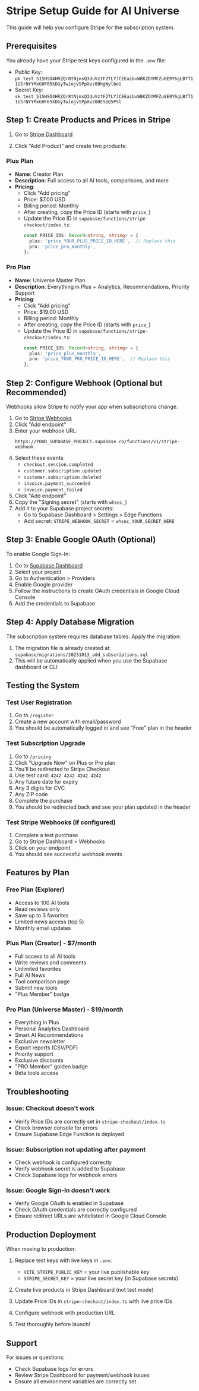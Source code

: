 # Stripe Setup Guide for AI Universe

This guide will help you configure Stripe for the subscription system.

## Prerequisites

You already have your Stripe test keys configured in the `.env` file:
- Public Key: `pk_test_51SHSO4HRZQr8tNjmsQ3duVztF2TLYJCEEaibvWBKZDYMFZu8E9Y6gLBfT11USrNYYMxGHF65kDGyTwiojvSPpXvz00hgWylboU`
- Secret Key: `sk_test_51SHSO4HRZQr8tNjmsQ3duVztF2TLYJCEEaibvWBKZDYMFZu8E9Y6gLBfT11USrNYYMxGHF65kDGyTwiojvSPpXvz00EYpQ5PSl`

## Step 1: Create Products and Prices in Stripe

1. Go to [Stripe Dashboard](https://dashboard.stripe.com/test/products)

2. Click "Add Product" and create two products:

### Plus Plan
- **Name**: Creator Plan
- **Description**: Full access to all AI tools, comparisons, and more
- **Pricing**:
  - Click "Add pricing"
  - Price: $7.00 USD
  - Billing period: Monthly
  - After creating, copy the Price ID (starts with `price_`)
  - Update the Price ID in `supabase/functions/stripe-checkout/index.ts`:
    ```typescript
    const PRICE_IDS: Record<string, string> = {
      plus: 'price_YOUR_PLUS_PRICE_ID_HERE',  // Replace this
      pro: 'price_pro_monthly',
    };
    ```

### Pro Plan
- **Name**: Universe Master Plan
- **Description**: Everything in Plus + Analytics, Recommendations, Priority Support
- **Pricing**:
  - Click "Add pricing"
  - Price: $19.00 USD
  - Billing period: Monthly
  - After creating, copy the Price ID (starts with `price_`)
  - Update the Price ID in `supabase/functions/stripe-checkout/index.ts`:
    ```typescript
    const PRICE_IDS: Record<string, string> = {
      plus: 'price_plus_monthly',
      pro: 'price_YOUR_PRO_PRICE_ID_HERE',  // Replace this
    };
    ```

## Step 2: Configure Webhook (Optional but Recommended)

Webhooks allow Stripe to notify your app when subscriptions change.

1. Go to [Stripe Webhooks](https://dashboard.stripe.com/test/webhooks)
2. Click "Add endpoint"
3. Enter your webhook URL:
   ```
   https://YOUR_SUPABASE_PROJECT.supabase.co/functions/v1/stripe-webhook
   ```
4. Select these events:
   - `checkout.session.completed`
   - `customer.subscription.updated`
   - `customer.subscription.deleted`
   - `invoice.payment_succeeded`
   - `invoice.payment_failed`
5. Click "Add endpoint"
6. Copy the "Signing secret" (starts with `whsec_`)
7. Add it to your Supabase project secrets:
   - Go to Supabase Dashboard > Settings > Edge Functions
   - Add secret: `STRIPE_WEBHOOK_SECRET` = `whsec_YOUR_SECRET_HERE`

## Step 3: Enable Google OAuth (Optional)

To enable Google Sign-In:

1. Go to [Supabase Dashboard](https://supabase.com/dashboard)
2. Select your project
3. Go to Authentication > Providers
4. Enable Google provider
5. Follow the instructions to create OAuth credentials in Google Cloud Console
6. Add the credentials to Supabase

## Step 4: Apply Database Migration

The subscription system requires database tables. Apply the migration:

1. The migration file is already created at: `supabase/migrations/20251013_add_subscriptions.sql`
2. This will be automatically applied when you use the Supabase dashboard or CLI

## Testing the System

### Test User Registration
1. Go to `/register`
2. Create a new account with email/password
3. You should be automatically logged in and see "Free" plan in the header

### Test Subscription Upgrade
1. Go to `/pricing`
2. Click "Upgrade Now" on Plus or Pro plan
3. You'll be redirected to Stripe Checkout
4. Use test card: `4242 4242 4242 4242`
5. Any future date for expiry
6. Any 3 digits for CVC
7. Any ZIP code
8. Complete the purchase
9. You should be redirected back and see your plan updated in the header

### Test Stripe Webhooks (if configured)
1. Complete a test purchase
2. Go to Stripe Dashboard > Webhooks
3. Click on your endpoint
4. You should see successful webhook events

## Features by Plan

### Free Plan (Explorer)
- Access to 100 AI tools
- Read reviews only
- Save up to 3 favorites
- Limited news access (top 5)
- Monthly email updates

### Plus Plan (Creator) - $7/month
- Full access to all AI tools
- Write reviews and comments
- Unlimited favorites
- Full AI News
- Tool comparison page
- Submit new tools
- "Plus Member" badge

### Pro Plan (Universe Master) - $19/month
- Everything in Plus
- Personal Analytics Dashboard
- Smart AI Recommendations
- Exclusive newsletter
- Export reports (CSV/PDF)
- Priority support
- Exclusive discounts
- "PRO Member" golden badge
- Beta tools access

## Troubleshooting

### Issue: Checkout doesn't work
- Verify Price IDs are correctly set in `stripe-checkout/index.ts`
- Check browser console for errors
- Ensure Supabase Edge Function is deployed

### Issue: Subscription not updating after payment
- Check webhook is configured correctly
- Verify webhook secret is added to Supabase
- Check Supabase logs for webhook errors

### Issue: Google Sign-In doesn't work
- Verify Google OAuth is enabled in Supabase
- Check OAuth credentials are correctly configured
- Ensure redirect URLs are whitelisted in Google Cloud Console

## Production Deployment

When moving to production:

1. Replace test keys with live keys in `.env`:
   - `VITE_STRIPE_PUBLIC_KEY` = your live publishable key
   - `STRIPE_SECRET_KEY` = your live secret key (in Supabase secrets)

2. Create live products in Stripe Dashboard (not test mode)

3. Update Price IDs in `stripe-checkout/index.ts` with live price IDs

4. Configure webhook with production URL

5. Test thoroughly before launch!

## Support

For issues or questions:
- Check Supabase logs for errors
- Review Stripe Dashboard for payment/webhook issues
- Ensure all environment variables are correctly set
